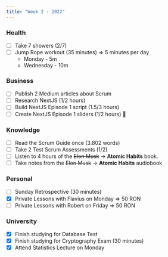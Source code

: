 ```yaml
---
title: "Week 2 - 2022"
---
```

### Health
- [ ] Take 7 showers (2/7)
- [ ] Jump Rope workout (35 minutes) => 5 minutes per day
	- Monday - 5m
	- Wednesday - 10m

### Business
- [ ] Publish 2 Medium articles about Scrum
- [ ] Research NextJS (1/2 hours)
- [ ] Build NextJS Episode 1 script (1.5/3 hours)
- [ ] Create NextJS Episode 1 sliders (1/2 hours) 🌟

### Knowledge
- [ ] Read the Scrum Guide once (3.802 words)
- [ ] Take 2 Test Scrum Assessments (1/2)
- [ ] Listen to 4 hours of the ~~Elon Musk~~ -> **Atomic Habits** book.
- [ ] Take notes from the ~~Elon Musk~~ -> **Atomic Habits** audiobook

### Personal
- [ ] Sunday Retrospective (30 minutes)
- [x] Private Lessons with Flavius on Monday => 50 RON
- [ ] Private Lessons with Robert on Friday => 50 RON

### University 
- [x] Finish studying for Database Test
- [x] Finish studying for Cryptography Exam (30 minutes)
- [x] Attend Statistics Lecture on Monday